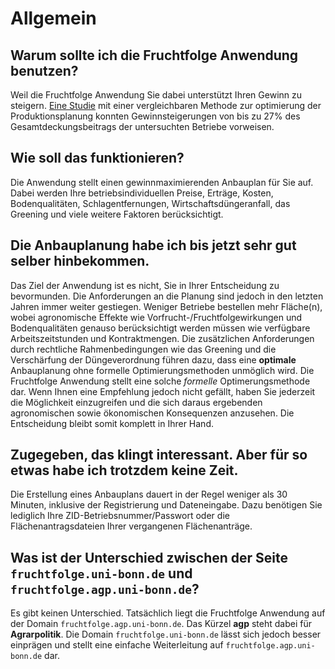 # Allgemein

## Warum sollte ich die Fruchtfolge Anwendung benutzen?
Weil die Fruchtfolge Anwendung Sie dabei unterstützt Ihren Gewinn zu steigern.
[Eine Studie](http://www.gjae-online.de/news/pdfstamps/freeoutputs/GJAE-397_2006.pdf) mit einer vergleichbaren Methode zur optimierung der Produktionsplanung konnten Gewinnsteigerungen von bis zu 27% des Gesamtdeckungsbeitrags der untersuchten Betriebe vorweisen.

## Wie soll das funktionieren?
Die Anwendung stellt einen gewinnmaximierenden Anbauplan für Sie auf. Dabei werden Ihre betriebsindividuellen Preise, Erträge, Kosten, Bodenqualitäten, Schlagentfernungen,
Wirtschaftsdüngeranfall, das Greening und viele weitere Faktoren berücksichtigt.

## Die Anbauplanung habe ich bis jetzt sehr gut selber hinbekommen.
Das Ziel der Anwendung ist es nicht, Sie in Ihrer Entscheidung zu bevormunden.
Die Anforderungen an die Planung sind jedoch in den letzten Jahren immer weiter gestiegen. Weniger Betriebe bestellen mehr Fläche(n), wobei agronomische Effekte wie Vorfrucht-/Fruchtfolgewirkungen und Bodenqualitäten genauso berücksichtigt werden müssen wie verfügbare Arbeitszeitstunden und Kontraktmengen. Die zusätzlichen Anforderungen durch rechtliche Rahmenbedingungen wie das Greening und die Verschärfung der Düngeverordnung führen dazu, dass eine **optimale** Anbauplanung ohne formelle Optimierungsmethoden unmöglich wird. Die Fruchtfolge Anwendung stellt eine solche *formelle* Optimerungsmethode dar. Wenn Ihnen eine Empfehlung jedoch nicht gefällt,
haben Sie jederzeit die Möglichkeit einzugreifen und die sich daraus ergebenden agronomischen sowie ökonomischen Konsequenzen anzusehen. Die Entscheidung bleibt somit komplett in Ihrer Hand.

## Zugegeben, das klingt interessant. Aber für so etwas habe ich trotzdem keine Zeit.
Die Erstellung eines Anbauplans dauert in der Regel weniger als 30 Minuten, inklusive der Registrierung und Dateneingabe. Dazu benötigen Sie lediglich Ihre ZID-Betriebsnummer/Passwort oder die Flächenantragsdateien Ihrer vergangenen Flächenanträge. 

## Was ist der Unterschied zwischen der Seite `fruchtfolge.uni-bonn.de` und `fruchtfolge.agp.uni-bonn.de`?
Es gibt keinen Unterschied. Tatsächlich liegt die Fruchtfolge Anwendung auf der Domain `fruchtfolge.agp.uni-bonn.de`. Das Kürzel **agp** steht dabei für **Agrarpolitik**. Die Domain `fruchtfolge.uni-bonn.de` lässt sich jedoch besser einprägen und stellt eine einfache Weiterleitung auf `fruchtfolge.agp.uni-bonn.de` dar.
